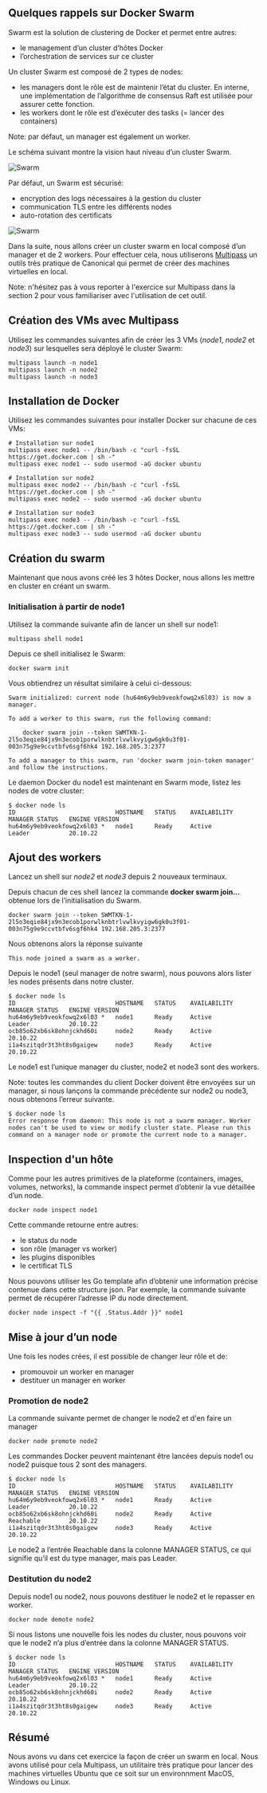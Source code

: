 ## Quelques rappels sur Docker Swarm

Swarm est la solution de clustering de Docker et permet entre autres:
- le management d’un cluster d’hôtes Docker
- l’orchestration de services sur ce cluster

Un cluster Swarm est composé de 2 types de nodes:
- les managers dont le rôle est de maintenir l’état du cluster. En interne, une implémentation de l’algorithme de consensus Raft est utilisée pour assurer cette fonction.
- les workers dont le rôle est d’exécuter des tasks (= lancer des containers)

Note: par défaut, un manager est également un worker.

Le schéma suivant montre la vision haut niveau d’un cluster Swarm.

![Swarm](./images/swarm1.png)

Par défaut, un Swarm est sécurisé:
- encryption des logs nécessaires à la gestion du cluster
- communication TLS entre les différents nodes
- auto-rotation des certificats

![Swarm](./images/swarm2.png)

Dans la suite, nous allons créer un cluster swarm en local composé d’un manager et de 2 workers.
Pour effectuer cela, nous utiliserons [Multipass](https://multipass.run) un outils très pratique de Canonical qui permet de créer des machines virtuelles en local.

Note: n'hésitez pas à vous reporter à l'exercice sur Multipass dans la section 2 pour vous familiariser avec l'utilisation de cet outil.

## Création des VMs avec Multipass

Utilisez les commandes suivantes afin de créer les 3 VMs (*node1*, *node2* et *node3*) sur lesquelles sera déployé le cluster Swarm:

```
multipass launch -n node1
multipass launch -n node2
multipass launch -n node3
```

## Installation de Docker

Utilisez les commandes suivantes pour installer Docker sur chacune de ces VMs:

```
# Installation sur node1
multipass exec node1 -- /bin/bash -c "curl -fsSL https://get.docker.com | sh -"
multipass exec node1 -- sudo usermod -aG docker ubuntu

# Installation sur node2
multipass exec node2 -- /bin/bash -c "curl -fsSL https://get.docker.com | sh -"
multipass exec node2 -- sudo usermod -aG docker ubuntu

# Installation sur node3
multipass exec node3 -- /bin/bash -c "curl -fsSL https://get.docker.com | sh -"
multipass exec node3 -- sudo usermod -aG docker ubuntu
```

## Création du swarm

Maintenant que nous avons créé les 3 hôtes Docker, nous allons les mettre en cluster en créant un swarm.

### Initialisation à partir de node1

Utilisez la commande suivante afin de lancer un shell sur node1:

```
multipass shell node1
```

Depuis ce shell initialisez le Swarm:

```
docker swarm init
```

Vous obtiendrez un résultat similaire à celui ci-dessous:

```
Swarm initialized: current node (hu64m6y9eb9veokfowq2x6l03) is now a manager.

To add a worker to this swarm, run the following command:

    docker swarm join --token SWMTKN-1-2l5o3eqie84jx9n3ecob1porwlknbtrlvwlkvyigw6gk0u3f01-003n75g9e9ccvtbfv6sgf6hk4 192.168.205.3:2377

To add a manager to this swarm, run 'docker swarm join-token manager' and follow the instructions.
```

Le daemon Docker du node1 est maintenant en Swarm mode, listez les nodes de votre cluster:

```
$ docker node ls
ID                            HOSTNAME   STATUS    AVAILABILITY   MANAGER STATUS   ENGINE VERSION
hu64m6y9eb9veokfowq2x6l03 *   node1      Ready     Active         Leader           20.10.22
```

## Ajout des workers

Lancez un shell sur *node2* et *node3* depuis 2 nouveaux terminaux.

Depuis chacun de ces shell lancez la commande **docker swarm join...** obtenue lors de l’initialisation du Swarm.

```
docker swarm join --token SWMTKN-1-2l5o3eqie84jx9n3ecob1porwlknbtrlvwlkvyigw6gk0u3f01-003n75g9e9ccvtbfv6sgf6hk4 192.168.205.3:2377
```

Nous obtenons alors la réponse suivante

```
This node joined a swarm as a worker.
```

Depuis le node1 (seul manager de notre swarm), nous pouvons alors lister les nodes présents dans notre cluster.

```
$ docker node ls
ID                            HOSTNAME   STATUS    AVAILABILITY   MANAGER STATUS   ENGINE VERSION
hu64m6y9eb9veokfowq2x6l03 *   node1      Ready     Active         Leader           20.10.22
ocb85o62xb6sk8ohnjckhd60i     node2      Ready     Active                          20.10.22
i1a4szitqdr3t3ht8s0gaigew     node3      Ready     Active                          20.10.22
```

Le node1 est l’unique manager du cluster, node2 et node3 sont des workers.

Note: toutes les commandes du client Docker doivent être envoyées sur un manager, si nous lançons la commande précédente sur node2 ou node3, nous obtenons l’erreur suivante.

```
$ docker node ls
Error response from daemon: This node is not a swarm manager. Worker nodes can't be used to view or modify cluster state. Please run this command on a manager node or promote the current node to a manager.
```

## Inspection d'un hôte

Comme pour les autres primitives de la plateforme (containers, images, volumes, networks), la commande inspect permet d’obtenir la vue détaillée d’un node.

```
docker node inspect node1
```

Cette commande retourne entre autres:
- le status du node
- son rôle (manager vs worker)
- les plugins disponibles
- le certificat TLS

Nous pouvons utiliser les Go template afin d’obtenir une information précise contenue dans cette structure json. Par exemple, la commande suivante permet de récupérer l’adresse IP du node directement.

```
docker node inspect -f "{{ .Status.Addr }}" node1
```

## Mise à jour d’un node

Une fois les nodes crées, il est possible de changer leur rôle et de:
- promouvoir un worker en manager
- destituer un manager en worker

### Promotion de node2

La commande suivante permet de changer le node2 et d'en faire un manager

```
docker node promote node2
```

Les commandes Docker peuvent maintenant être lancées depuis node1 ou node2 puisque tous 2 sont des managers.

```
$ docker node ls
ID                            HOSTNAME   STATUS    AVAILABILITY   MANAGER STATUS   ENGINE VERSION
hu64m6y9eb9veokfowq2x6l03 *   node1      Ready     Active         Leader           20.10.22
ocb85o62xb6sk8ohnjckhd60i     node2      Ready     Active         Reachable        20.10.22
i1a4szitqdr3t3ht8s0gaigew     node3      Ready     Active                          20.10.22
```

Le node2 a l’entrée Reachable dans la colonne MANAGER STATUS, ce qui signifie qu’il est du type manager, mais pas Leader.

### Destitution du node2

Depuis node1 ou node2, nous pouvons destituer le node2 et le repasser en worker.

```
docker node demote node2
```

Si nous listons une nouvelle fois les nodes du cluster, nous pouvons voir que le node2 n’a plus d’entrée dans la colonne MANAGER STATUS.

```
$ docker node ls
ID                            HOSTNAME   STATUS    AVAILABILITY   MANAGER STATUS   ENGINE VERSION
hu64m6y9eb9veokfowq2x6l03 *   node1      Ready     Active         Leader           20.10.22
ocb85o62xb6sk8ohnjckhd60i     node2      Ready     Active                          20.10.22
i1a4szitqdr3t3ht8s0gaigew     node3      Ready     Active                          20.10.22
```

## Résumé

Nous avons vu dans cet exercice la façon de créer un swarm en local. Nous avons utilisé pour cela Multipass, un utilitaire très pratique pour lancer des machines virtuelles Ubuntu que ce soit sur un environnment MacOS, Windows ou Linux.
